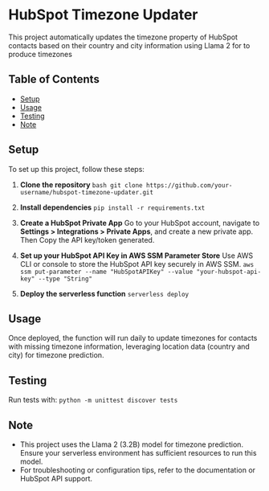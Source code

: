 # HubSpot Timezone Updater

This project automatically updates the timezone property of HubSpot contacts based on their country and city information using Llama 2 for to produce timezones
## Table of Contents 
- [Setup](#setup) 
- [Usage](#usage) 
- [Testing](#testing) 
- [Note](#note)

## Setup
To set up this project, follow these steps:

 1. **Clone the repository**
```bash git clone https://github.com/your-username/hubspot-timezone-updater.git```

 2. **Install dependencies**
```pip install -r requirements.txt```

 3. **Create a HubSpot Private App**
Go to your HubSpot account, navigate to **Settings > Integrations >
   Private Apps**, and create a new private app. Then Copy the API key/token
   generated.

4. **Set up your HubSpot API Key in AWS SSM Parameter Store**
   Use AWS CLI or console to store the HubSpot API key securely in AWS SSM.
   ```aws ssm put-parameter --name "HubSpotAPIKey" --value "your-hubspot-api-key" --type "String"```

5. **Deploy the serverless function**
```serverless deploy```

## Usage

Once deployed, the function will run daily to update timezones for contacts with missing timezone information, leveraging location data (country and city) for timezone prediction.

## Testing

Run tests with:
```python -m unittest discover tests```

## Note

-   This project uses the Llama 2 (3.2B) model for timezone prediction. Ensure your serverless environment has sufficient resources to run this model.
-   For troubleshooting or configuration tips, refer to the documentation or HubSpot API support.

